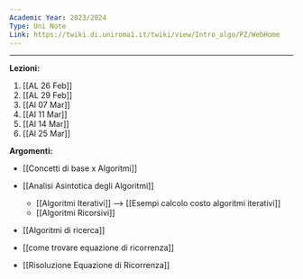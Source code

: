 ```yaml
---
Academic Year: 2023/2024
Type: Uni Note
Link: https://twiki.di.uniroma1.it/twiki/view/Intro_algo/PZ/WebHome
---
```

---
**Lezioni:**
1. [[AL 26 Feb]]
2. [[AL 29 Feb]]
3. [[Al 07 Mar]]
4. [[Al 11 Mar]]
5. [[Al 14 Mar]]
6. [[Al 25 Mar]]

**Argomenti:**
- [[Concetti di base x Algoritmi]]
- [[Analisi Asintotica degli Algoritmi]]
	- [[Algoritmi Iterativi]] --> [[Esempi calcolo costo algoritmi iterativi]]
	- [[Algoritmi Ricorsivi]]

- [[Algoritmi di ricerca]]

- [[come trovare equazione di ricorrenza]]
- [[Risoluzione Equazione di Ricorrenza]]
